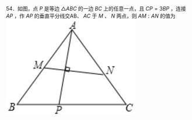 54．如图，点 $P$ 是等边 ${ \triangle A B C }$ 的一边 $B C$ 上的任意一点，且 $C P = 3 B P$ ，连接 $A P$ ，作 $A P$ 的垂直平分线交AB、 $A C$ 于 $M$ 、 $N$ 两点，则 $A M : A N$ 的值为
![](<../../qs_image_DB/专题1-2_一文吃透相似三角形12个模型·共14类题型（解析版）/f3c4656a1ab529577f17538d1c99cf086eebc71e466bced37b2a579a743b1bc3.jpg>)
